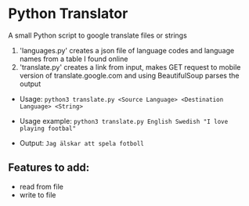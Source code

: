 # Python Translator
A small Python script to google translate files or strings
1. 'languages.py' creates a json file of language codes and language names from a table I found online
1. 'translate.py' creates a link from input, makes GET request to mobile version of translate.google.com and using BeautifulSoup parses the output

* Usage: `python3 translate.py <Source Language> <Destination Language> <String>`

* Usage example: `python3 translate.py English Swedish "I love playing footbal"`
* Output: `Jag älskar att spela fotboll`

## Features to add:
* read from file
* write to file
